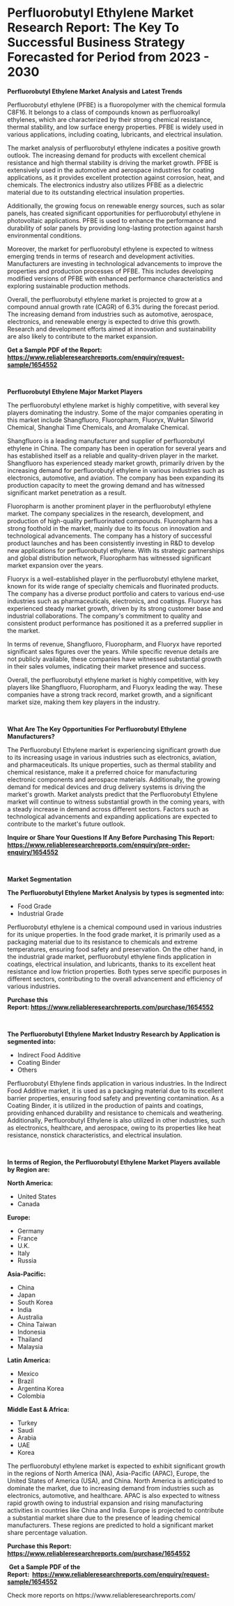 <p><h1>Perfluorobutyl Ethylene Market Research Report: The Key To Successful Business Strategy Forecasted for Period from 2023 - 2030</h1></p><p><strong>Perfluorobutyl Ethylene Market Analysis and Latest Trends</strong></p>
<p><p>Perfluorobutyl ethylene (PFBE) is a fluoropolymer with the chemical formula C8F16. It belongs to a class of compounds known as perfluoroalkyl ethylenes, which are characterized by their strong chemical resistance, thermal stability, and low surface energy properties. PFBE is widely used in various applications, including coating, lubricants, and electrical insulation.</p><p>The market analysis of perfluorobutyl ethylene indicates a positive growth outlook. The increasing demand for products with excellent chemical resistance and high thermal stability is driving the market growth. PFBE is extensively used in the automotive and aerospace industries for coating applications, as it provides excellent protection against corrosion, heat, and chemicals. The electronics industry also utilizes PFBE as a dielectric material due to its outstanding electrical insulation properties.</p><p>Additionally, the growing focus on renewable energy sources, such as solar panels, has created significant opportunities for perfluorobutyl ethylene in photovoltaic applications. PFBE is used to enhance the performance and durability of solar panels by providing long-lasting protection against harsh environmental conditions.</p><p>Moreover, the market for perfluorobutyl ethylene is expected to witness emerging trends in terms of research and development activities. Manufacturers are investing in technological advancements to improve the properties and production processes of PFBE. This includes developing modified versions of PFBE with enhanced performance characteristics and exploring sustainable production methods.</p><p>Overall, the perfluorobutyl ethylene market is projected to grow at a compound annual growth rate (CAGR) of 6.3% during the forecast period. The increasing demand from industries such as automotive, aerospace, electronics, and renewable energy is expected to drive this growth. Research and development efforts aimed at innovation and sustainability are also likely to contribute to the market expansion.</p></p>
<p><strong>Get a Sample PDF of the Report:&nbsp; <a href="https://www.reliableresearchreports.com/enquiry/request-sample/1654552">https://www.reliableresearchreports.com/enquiry/request-sample/1654552</a></strong></p>
<p>&nbsp;</p>
<p><strong>Perfluorobutyl Ethylene Major Market Players</strong></p>
<p><p>The perfluorobutyl ethylene market is highly competitive, with several key players dominating the industry. Some of the major companies operating in this market include Shangfluoro, Fluoropharm, Fluoryx, WuHan Silworld Chemical, Shanghai Time Chemicals, and Aromalake Chemical. </p><p>Shangfluoro is a leading manufacturer and supplier of perfluorobutyl ethylene in China. The company has been in operation for several years and has established itself as a reliable and quality-driven player in the market. Shangfluoro has experienced steady market growth, primarily driven by the increasing demand for perfluorobutyl ethylene in various industries such as electronics, automotive, and aviation. The company has been expanding its production capacity to meet the growing demand and has witnessed significant market penetration as a result.</p><p>Fluoropharm is another prominent player in the perfluorobutyl ethylene market. The company specializes in the research, development, and production of high-quality perfluorinated compounds. Fluoropharm has a strong foothold in the market, mainly due to its focus on innovation and technological advancements. The company has a history of successful product launches and has been consistently investing in R&D to develop new applications for perfluorobutyl ethylene. With its strategic partnerships and global distribution network, Fluoropharm has witnessed significant market expansion over the years.</p><p>Fluoryx is a well-established player in the perfluorobutyl ethylene market, known for its wide range of specialty chemicals and fluorinated products. The company has a diverse product portfolio and caters to various end-use industries such as pharmaceuticals, electronics, and coatings. Fluoryx has experienced steady market growth, driven by its strong customer base and industrial collaborations. The company's commitment to quality and consistent product performance has positioned it as a preferred supplier in the market.</p><p>In terms of revenue, Shangfluoro, Fluoropharm, and Fluoryx have reported significant sales figures over the years. While specific revenue details are not publicly available, these companies have witnessed substantial growth in their sales volumes, indicating their market presence and success.</p><p>Overall, the perfluorobutyl ethylene market is highly competitive, with key players like Shangfluoro, Fluoropharm, and Fluoryx leading the way. These companies have a strong track record, market growth, and a significant market size, making them key players in the industry.</p></p>
<p>&nbsp;</p>
<p><strong>What Are The Key Opportunities For Perfluorobutyl Ethylene Manufacturers?</strong></p>
<p><p>The Perfluorobutyl Ethylene market is experiencing significant growth due to its increasing usage in various industries such as electronics, aviation, and pharmaceuticals. Its unique properties, such as thermal stability and chemical resistance, make it a preferred choice for manufacturing electronic components and aerospace materials. Additionally, the growing demand for medical devices and drug delivery systems is driving the market's growth. Market analysts predict that the Perfluorobutyl Ethylene market will continue to witness substantial growth in the coming years, with a steady increase in demand across different sectors. Factors such as technological advancements and expanding applications are expected to contribute to the market's future outlook.</p></p>
<p><strong>Inquire or Share Your Questions If Any Before Purchasing This Report: <a href="https://www.reliableresearchreports.com/enquiry/pre-order-enquiry/1654552">https://www.reliableresearchreports.com/enquiry/pre-order-enquiry/1654552</a></strong></p>
<p>&nbsp;</p>
<p><strong>Market Segmentation</strong></p>
<p><strong>The Perfluorobutyl Ethylene Market Analysis by types is segmented into:</strong></p>
<p><ul><li>Food Grade</li><li>Industrial Grade</li></ul></p>
<p><p>Perfluorobutyl ethylene is a chemical compound used in various industries for its unique properties. In the food grade market, it is primarily used as a packaging material due to its resistance to chemicals and extreme temperatures, ensuring food safety and preservation. On the other hand, in the industrial grade market, perfluorobutyl ethylene finds application in coatings, electrical insulation, and lubricants, thanks to its excellent heat resistance and low friction properties. Both types serve specific purposes in different sectors, contributing to the overall advancement and efficiency of various industries.</p></p>
<p><strong>Purchase this Report:&nbsp;<a href="https://www.reliableresearchreports.com/purchase/1654552">https://www.reliableresearchreports.com/purchase/1654552</a></strong></p>
<p>&nbsp;</p>
<p><strong>The Perfluorobutyl Ethylene Market Industry Research by Application is segmented into:</strong></p>
<p><ul><li>Indirect Food Additive</li><li>Coating Binder</li><li>Others</li></ul></p>
<p><p>Perfluorobutyl Ethylene finds application in various industries. In the Indirect Food Additive market, it is used as a packaging material due to its excellent barrier properties, ensuring food safety and preventing contamination. As a Coating Binder, it is utilized in the production of paints and coatings, providing enhanced durability and resistance to chemicals and weathering. Additionally, Perfluorobutyl Ethylene is also utilized in other industries, such as electronics, healthcare, and aerospace, owing to its properties like heat resistance, nonstick characteristics, and electrical insulation.</p></p>
<p>&nbsp;</p>
<p><strong>In terms of Region, the Perfluorobutyl Ethylene Market Players available by Region are:</strong></p>
<p>
    <p> <strong> North America: </strong>
        <ul>
            <li>United States</li>
            <li>Canada</li>
        </ul>
        </p> 
    <p> <strong> Europe: </strong>
        <ul>
            <li>Germany</li>
            <li>France</li>
            <li>U.K.</li>
            <li>Italy</li>
            <li>Russia</li>
        </ul>
        </p> 
    <p> <strong> Asia-Pacific: </strong>
        <ul>
            <li>China</li>
            <li>Japan</li>
            <li>South Korea</li>
            <li>India</li>
            <li>Australia</li>
            <li>China Taiwan</li>
            <li>Indonesia</li>
            <li>Thailand</li>
            <li>Malaysia</li>
        </ul>
        </p> 
    <p> <strong> Latin America: </strong>
        <ul>
            <li>Mexico</li>
            <li>Brazil</li>
            <li>Argentina Korea</li>
            <li>Colombia</li>
        </ul>
        </p> 
    <p> <strong> Middle East & Africa: </strong>
        <ul>
            <li>Turkey</li>
            <li>Saudi</li>
            <li>Arabia</li>
            <li>UAE</li>
            <li>Korea</li>
        </ul>
    </p>
    </p>
<p><p>The perfluorobutyl ethylene market is expected to exhibit significant growth in the regions of North America (NA), Asia-Pacific (APAC), Europe, the United States of America (USA), and China. North America is anticipated to dominate the market, due to increasing demand from industries such as electronics, automotive, and healthcare. APAC is also expected to witness rapid growth owing to industrial expansion and rising manufacturing activities in countries like China and India. Europe is projected to contribute a substantial market share due to the presence of leading chemical manufacturers. These regions are predicted to hold a significant market share percentage valuation.</p></p>
<p><strong>Purchase this Report: <a href="https://www.reliableresearchreports.com/purchase/1654552">https://www.reliableresearchreports.com/purchase/1654552</a></strong></p>
<p>&nbsp;<strong>Get a Sample PDF of the Report:&nbsp;&nbsp;<a href="https://www.reliableresearchreports.com/enquiry/request-sample/1654552">https://www.reliableresearchreports.com/enquiry/request-sample/1654552</a></strong></p>
<p><strong></strong></p>
<p>Check more reports on https://www.reliableresearchreports.com/</p>